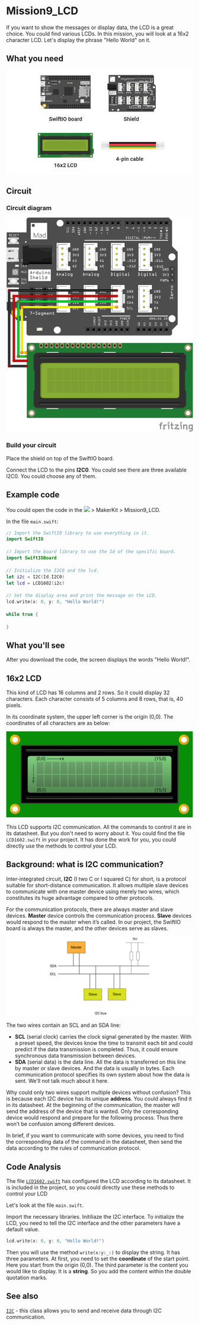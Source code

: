 # Mission9\_LCD

If you want to show the messages or display data, the LCD is a great choice. You could find various LCDs. In this mission, you will look at a 16x2 character LCD. Let's display the phrase "Hello World" on it.

## What you need

![](../../.gitbook/assets/asset-38.png)

## Circuit

### Circuit diagram

![](../../.gitbook/assets/lcd.png)

### Build your circuit

Place the shield on top of the SwiftIO board. 

Connect the LCD to the pins **I2C0**. You could see there are three available I2C0. You could choose any of them.

## Example code

You could open the code in the ![](../../.gitbook/assets/xnip2020-07-22_16-04-33.jpg) &gt; MakerKit &gt; Mission9\_LCD.

In the file `main.swift`:

```swift
// Import the SwiftIO library to use everything in it.
import SwiftIO

// Import the board library to use the Id of the specific board.
import SwiftIOBoard

// Initialize the I2C0 and the lcd.
let i2c = I2C(Id.I2C0)
let lcd = LCD1602(i2c)

// Set the display area and print the message on the LCD.
lcd.write(x: 0, y: 0, "Hello World!")

while true {

}
```

## What you'll see

After you download the code, the screen displays the words "Hello World!".

## 16x2 LCD

This kind of LCD has 16 columns and 2 rows. So it could display 32 characters. Each character consists of 5 columns and 8 rows, that is, 40 pixels. 

In its coordinate system, the upper left corner is the origin \(0,0\). The coordinates of all characters are as below: 

![](../../.gitbook/assets/lcd-16x2.png)

This LCD supports I2C communication. All the commands to control it are in its datasheet. But you don't need to worry about it. You could find the file `LCD1602.swift` in your project. It has done the work for you, you could directly use the methods to control your LCD.

## Background: what is I2C communication?

Inter-integrated circuit, **I2C** \(I two C or I squared C\) for short, is a protocol suitable for short-distance communication. It allows multiple slave devices to communicate with one master device using merely two wires, which constitutes its huge advantage compared to other protocols. 

For the communication protocols, there are always master and slave devices. **Master** device controls the communication process. **Slave** devices would respond to the master when it’s called. In our project, the SwiftIO board is always the master, and the other devices serve as slaves.

![](../../.gitbook/assets/i2c.png)

The two wires contain an SCL and an SDA line:

* **SCL** \(serial clock\) carries the clock signal generated by the master. With a preset speed, the devices know the time to transmit each bit and could predict if the data transmission is completed. Thus, it could ensure synchronous data transmission between devices. 
* **SDA** \(serial data\) is the data line. All the data is transferred on this line by master or slave devices. And the data is usually in bytes. Each communication protocol specifies its own system about how the data is sent. We'll not talk much about it here.

Why could only two wires support multiple devices without confusion? This is because each I2C device has its unique **address**. You could always find it in its datasheet. At the beginning of the communication, the master will send the address of the device that is wanted. Only the corresponding device would respond and prepare for the following process. Thus there won’t be confusion among different devices.

In brief, if you want to communicate with some devices, you need to find the corresponding data of the command in the datasheet, then send the data according to the rules of communication protocol. 

## Code Analysis

The file [`LCD1602.swift`](https://github.com/madmachineio/MadExamples/blob/main/MakerKit/Mission9_LCD/Sources/Mission9_LCD/LCD1602.swift) has configured the LCD according to its datasheet. It is included in the project, so you could directly use these methods to control your LCD

Let's look at the file `main.swift`. 

Import the necessary libraries. Initiliaze the I2C interface. To initialize the LCD, you need to tell the I2C interface and the other parameters have a default value.

```swift
lcd.write(x: 0, y: 0, "Hello World!")
```

Then you will use the method `write(x:y:_:)` to display the string. It has three parameters. At first, you need to set the **coordinate** of the start point. Here you start from the origin \(0,0\). The third parameter is the content you would like to display. It is a **string**. So you add the content within the double quotation marks.

## See also

[`I2C`](https://swiftioapi.madmachine.io/Classes/I2C.html) - this class allows you to send and receive data through I2C communication.


